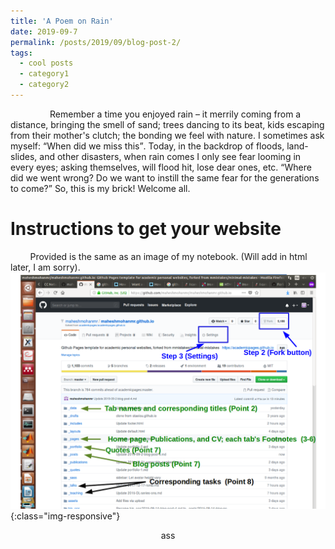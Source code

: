 ```yaml
---
title: 'A Poem on Rain'
date: 2019-09-7
permalink: /posts/2019/09/blog-post-2/
tags:
  - cool posts
  - category1
  - category2
---
```

<!-- ONS -->
 &nbsp; &nbsp; &nbsp; &nbsp;  &nbsp; &nbsp; &nbsp; &nbsp;  Remember a time you enjoyed rain –  it merrily coming from a distance, bringing the smell of sand; trees dancing to its beat, kids escaping from their mother's clutch;  the bonding we feel with nature. I sometimes ask myself: <q>When did we miss this</q>. Today, in the backdrop of floods, land-slides, and other disasters, when rain comes I only see fear looming in every eyes; asking themselves, will flood hit, lose dear ones, etc. <q>Where did we went wrong? Do we want to instill the same fear for the generations to come?</q> So, this is my brick! Welcome all.    

Instructions to get your website
======
 &nbsp; &nbsp; &nbsp; &nbsp; Provided is the same as an image of my notebook. (Will add in html later, I am sorry).
 ![sdf](/assets/website_ons.png){:class="img-responsive"}

<center>ass </center>
















